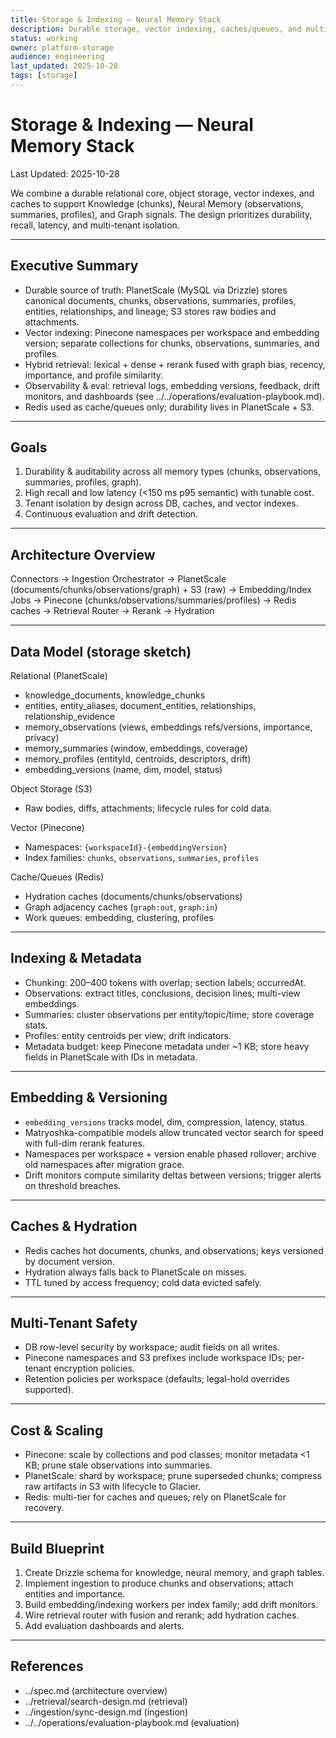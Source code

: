 ```yaml
---
title: Storage & Indexing — Neural Memory Stack
description: Durable storage, vector indexing, caches/queues, and multi-tenant safety
status: working
owner: platform-storage
audience: engineering
last_updated: 2025-10-28
tags: [storage]
---
```


# Storage & Indexing — Neural Memory Stack

Last Updated: 2025-10-28

We combine a durable relational core, object storage, vector indexes, and caches to support Knowledge (chunks), Neural Memory (observations, summaries, profiles), and Graph signals. The design prioritizes durability, recall, latency, and multi-tenant isolation.

---

## Executive Summary

- Durable source of truth: PlanetScale (MySQL via Drizzle) stores canonical documents, chunks, observations, summaries, profiles, entities, relationships, and lineage; S3 stores raw bodies and attachments.
- Vector indexing: Pinecone namespaces per workspace and embedding version; separate collections for chunks, observations, summaries, and profiles.
- Hybrid retrieval: lexical + dense + rerank fused with graph bias, recency, importance, and profile similarity.
- Observability & eval: retrieval logs, embedding versions, feedback, drift monitors, and dashboards (see ../../operations/evaluation-playbook.md).
- Redis used as cache/queues only; durability lives in PlanetScale + S3.

---

## Goals

1. Durability & auditability across all memory types (chunks, observations, summaries, profiles, graph).
2. High recall and low latency (<150 ms p95 semantic) with tunable cost.
3. Tenant isolation by design across DB, caches, and vector indexes.
4. Continuous evaluation and drift detection.

---

## Architecture Overview

Connectors → Ingestion Orchestrator → PlanetScale (documents/chunks/observations/graph) + S3 (raw) → Embedding/Index Jobs → Pinecone (chunks/observations/summaries/profiles) → Redis caches → Retrieval Router → Rerank → Hydration

---

## Data Model (storage sketch)

Relational (PlanetScale)
- knowledge_documents, knowledge_chunks
- entities, entity_aliases, document_entities, relationships, relationship_evidence
- memory_observations (views, embeddings refs/versions, importance, privacy)
- memory_summaries (window, embeddings, coverage)
- memory_profiles (entityId, centroids, descriptors, drift)
- embedding_versions (name, dim, model, status)

Object Storage (S3)
- Raw bodies, diffs, attachments; lifecycle rules for cold data.

Vector (Pinecone)
- Namespaces: `{workspaceId}-{embeddingVersion}`
- Index families: `chunks`, `observations`, `summaries`, `profiles`

Cache/Queues (Redis)
- Hydration caches (documents/chunks/observations)
- Graph adjacency caches (`graph:out`, `graph:in`)
- Work queues: embedding, clustering, profiles

---

## Indexing & Metadata

- Chunking: 200–400 tokens with overlap; section labels; occurredAt.
- Observations: extract titles, conclusions, decision lines; multi-view embeddings.
- Summaries: cluster observations per entity/topic/time; store coverage stats.
- Profiles: entity centroids per view; drift indicators.
- Metadata budget: keep Pinecone metadata under ~1 KB; store heavy fields in PlanetScale with IDs in metadata.

---

## Embedding & Versioning

- `embedding_versions` tracks model, dim, compression, latency, status.
- Matryoshka-compatible models allow truncated vector search for speed with full-dim rerank features.
- Namespaces per workspace + version enable phased rollover; archive old namespaces after migration grace.
- Drift monitors compute similarity deltas between versions; trigger alerts on threshold breaches.

---

## Caches & Hydration

- Redis caches hot documents, chunks, and observations; keys versioned by document version.
- Hydration always falls back to PlanetScale on misses.
- TTL tuned by access frequency; cold data evicted safely.

---

## Multi-Tenant Safety

- DB row-level security by workspace; audit fields on all writes.
- Pinecone namespaces and S3 prefixes include workspace IDs; per-tenant encryption policies.
- Retention policies per workspace (defaults; legal-hold overrides supported).

---

## Cost & Scaling

- Pinecone: scale by collections and pod classes; monitor metadata <1 KB; prune stale observations into summaries.
- PlanetScale: shard by workspace; prune superseded chunks; compress raw artifacts in S3 with lifecycle to Glacier.
- Redis: multi-tier for caches and queues; rely on PlanetScale for recovery.

---

## Build Blueprint

1) Create Drizzle schema for knowledge, neural memory, and graph tables.
2) Implement ingestion to produce chunks and observations; attach entities and importance.
3) Build embedding/indexing workers per index family; add drift monitors.
4) Wire retrieval router with fusion and rerank; add hydration caches.
5) Add evaluation dashboards and alerts.

---

## References

- ../spec.md (architecture overview)
- ../retrieval/search-design.md (retrieval)
- ../ingestion/sync-design.md (ingestion)
- ../../operations/evaluation-playbook.md (evaluation)

